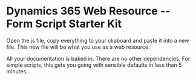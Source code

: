 # Dynamics 365 Web Resource -- Form Script Starter Kit

Open the js file, copy everything to your clipboard and paste it into a new file. This new file will be what you use as a web resource.

All your documentation is baked in. There are no other dependencies. For simple scripts, this gets you going with sensible defaults in less than 5 minutes.
